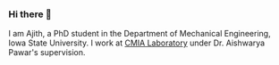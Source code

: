 ### Hi there 👋

I am Ajith, a PhD student in the Department of Mechanical Engineering, Iowa State University. I work at [CMIA Laboratory](https://github.com/CMIA-Lab) under Dr. Aishwarya Pawar's supervision.

<!--
**ajithmoola/ajithmoola** is a ✨ _special_ ✨ repository because its `README.md` (this file) appears on your GitHub profile.

Here are some ideas to get you started:

- 🔭 I’m currently working on ...
- 🌱 I’m currently learning ...
- 👯 I’m looking to collaborate on ...
- 🤔 I’m looking for help with ...
- 💬 Ask me about ...
- 📫 How to reach me: ...
- 😄 Pronouns: ...
- ⚡ Fun fact: ...
-->
